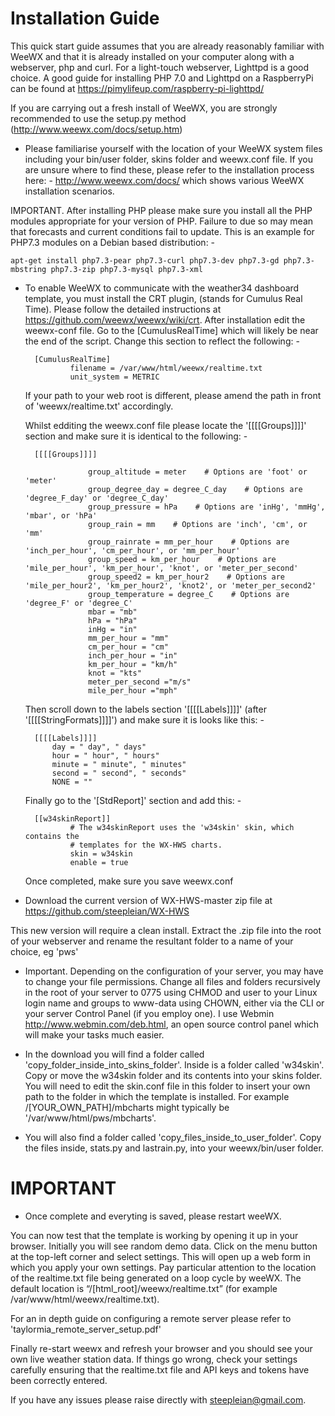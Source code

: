 # Installation Guide

This quick start guide assumes that you are already reasonably familiar with WeeWX and that it is already installed on your computer along with a webserver, php and curl. For a light-touch webserver, Lighttpd is a good choice. A good guide for installing PHP 7.0 and Lighttpd on a RaspberryPi can be found at https://pimylifeup.com/raspberry-pi-lighttpd/

If you are carrying out a fresh install of WeeWX, you are strongly recommended to use the setup.py method (http://www.weewx.com/docs/setup.htm)

* Please familiarise yourself with the location of your WeeWX system files including your bin/user folder, skins folder and weewx.conf file. If you are unsure where to find these, please refer to the installation process here: - http://www.weewx.com/docs/ which shows various WeeWX installation scenarios.

IMPORTANT. After installing PHP please make sure you install all the PHP modules appropriate for your version of PHP. Failure to due so may mean that forecasts and current conditions fail to update. This is an example for PHP7.3 modules on a Debian based distribution: -

	apt-get install php7.3-pear php7.3-curl php7.3-dev php7.3-gd php7.3-mbstring php7.3-zip php7.3-mysql php7.3-xml

* To enable WeeWX to communicate with the weather34 dashboard template, you must install the CRT plugin, (stands for Cumulus Real Time). Please follow the detailed instructions at https://github.com/weewx/weewx/wiki/crt. After installation edit the weewx-conf file. Go to the  [CumulusRealTime] which will likely be near the end of the script. Change this section to reflect the following: -

		[CumulusRealTime]
    			filename = /var/www/html/weewx/realtime.txt
    			unit_system = METRIC

	If your path to your web root is different, please amend the path in front of 'weewx/realtime.txt' accordingly.

	Whilst edditing the weewx.conf file please locate the '[[[[Groups]]]]' section and make sure it is identical to the following: -

		[[[[Groups]]]]
                
                	group_altitude = meter    # Options are 'foot' or 'meter'
                	group_degree_day = degree_C_day    # Options are 'degree_F_day' or 'degree_C_day'
                	group_pressure = hPa    # Options are 'inHg', 'mmHg', 'mbar', or 'hPa'
                	group_rain = mm    # Options are 'inch', 'cm', or 'mm'
               	 	group_rainrate = mm_per_hour    # Options are 'inch_per_hour', 'cm_per_hour', or 'mm_per_hour'
                	group_speed = km_per_hour    # Options are 'mile_per_hour', 'km_per_hour', 'knot', or 'meter_per_second'
                	group_speed2 = km_per_hour2    # Options are 'mile_per_hour2', 'km_per_hour2', 'knot2', or 'meter_per_second2'
                	group_temperature = degree_C    # Options are 'degree_F' or 'degree_C'
                	mbar = "mb"
                	hPa = "hPa"
                	inHg = "in"
               	 	mm_per_hour = "mm"
                	cm_per_hour = "cm"
                	inch_per_hour = "in"
                	km_per_hour = "km/h"
                	knot = "kts"
                	meter_per_second ="m/s"
                	mile_per_hour ="mph"
		
	Then scroll down to the labels section '[[[[Labels]]]]' (after '[[[[StringFormats]]]]') and make sure it is looks like this: -

		[[[[Labels]]]]
			day = " day", " days"
			hour = " hour", " hours"
			minute = " minute", " minutes"
			second = " second", " seconds"
			NONE = ""

	Finally go to the '[StdReport]' section and add this: -

		[[w34skinReport]]
    			# The w34skinReport uses the 'w34skin' skin, which contains the
    			# templates for the WX-HWS charts.
    			skin = w34skin
    			enable = true
			
	Once completed, make sure you save weewx.conf


* Download the current version of WX-HWS-master zip file at https://github.com/steepleian/WX-HWS

This new version will require a clean install. Extract the .zip file into the root of your webserver and rename the resultant folder to a name of your choice, eg 'pws'

* Important. Depending on the configuration of your server, you may have to change your file permissions. Change all files and folders recursively in the root of your server to 0775 using CHMOD and user to your Linux login name and groups to www-data using CHOWN, either via the CLI or your server Control Panel (if you employ one). I use Webmin http://www.webmin.com/deb.html, an open source control panel which will make your tasks much easier.

* In the download you will find a folder called 'copy_folder_inside_into_skins_folder'. Inside is a folder called 'w34skin'. Copy or move the w34skin folder and its contents into your skins folder. You will need to edit the skin.conf file in this folder to insert your own path to the folder in which the template is installed. For example /[YOUR_OWN_PATH]/mbcharts might typically be '/var/www/html/pws/mbcharts'.

* You will also find a folder called 'copy_files_inside_to_user_folder'. Copy the files inside, stats.py and lastrain.py, into your weewx/bin/user folder.

# IMPORTANT

* Once complete and everyting is saved, please restart weeWX.

You can now test that the template is working by opening it up in your browser. Initially you will see random demo data. Click on the menu button at the top-left corner and select settings. This will open up a web form in which you apply your own settings. Pay particular attention to the location of the realtime.txt file being generated on a loop cycle by weeWX. The default location is “/[html_root]/weewx/realtime.txt” (for example /var/www/html/weewx/realtime.txt).

For an in depth guide on configuring a remote server please refer to 'taylormia_remote_server_setup.pdf'

Finally re-start weewx and refresh your browser and you should see your own live weather station data. If things go wrong, check your settings carefully ensuring that the realtime.txt file and API keys and tokens have been correctly entered. 

If you have any issues please raise directly with steepleian@gmail.com.
